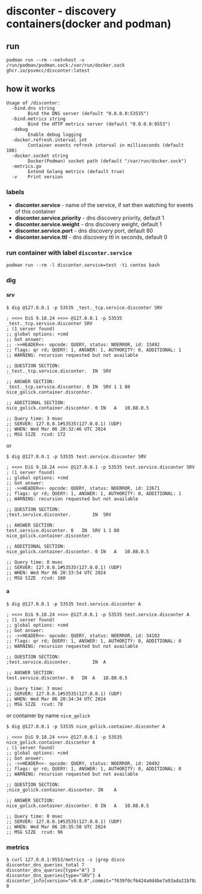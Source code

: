 # disconter - discovery containers(docker and podman)

## run
```
podman run --rm --net=host -v /run/podman/podman.sock:/var/run/docker.sock ghcr.io/psvmcc/disconter:latest
```

## how it works

```
Usage of /disconter:
  -bind.dns string
    	Bind the DNS server (default "0.0.0.0:53535")
  -bind.metrics string
    	Bind the HTTP metrics server (default "0.0.0.0:9553")
  -debug
    	Enable debug logging
  -docker.refresh.interval int
    	Container events refresh interval in milliseconds (default 100)
  -docker.socket string
    	Docker(Podman) socket path (default "/var/run/docker.sock")
  -metrics.go
    	Extend Golang metrics (default true)
  -v	Print version
```

### labels
- **disconter.service** - name of the service, if set then watching for events of this container
- **disconter.service.priority** - dns discovery priority, default 1
- **disconter.service.weight** - dns discovery weight, default 1
- **disconter.service.port** - dns discovery port, default 80
- **disconter.service.ttl** - dns discovery ttl in seconds, default 0

### run container with label `disconter.service`
```
podman run --rm -l disconter.service=test -ti centos bash
```

### dig

#### srv
```
$ dig @127.0.0.1 -p 53535 _test._tcp.service.disconter SRV

; <<>> DiG 9.18.24 <<>> @127.0.0.1 -p 53535 _test._tcp.service.disconter SRV
; (1 server found)
;; global options: +cmd
;; Got answer:
;; ->>HEADER<<- opcode: QUERY, status: NOERROR, id: 33492
;; flags: qr rd; QUERY: 1, ANSWER: 1, AUTHORITY: 0, ADDITIONAL: 1
;; WARNING: recursion requested but not available

;; QUESTION SECTION:
;_test._tcp.service.disconter.	IN	SRV

;; ANSWER SECTION:
_test._tcp.service.disconter. 0	IN	SRV	1 1 80 nice_golick.container.disconter.

;; ADDITIONAL SECTION:
nice_golick.container.disconter. 0 IN	A	10.88.0.5

;; Query time: 3 msec
;; SERVER: 127.0.0.1#53535(127.0.0.1) (UDP)
;; WHEN: Wed Mar 06 20:32:46 UTC 2024
;; MSG SIZE  rcvd: 172
```
or

```
$ dig @127.0.0.1 -p 53535 test.service.disconter SRV

; <<>> DiG 9.18.24 <<>> @127.0.0.1 -p 53535 test.service.disconter SRV
; (1 server found)
;; global options: +cmd
;; Got answer:
;; ->>HEADER<<- opcode: QUERY, status: NOERROR, id: 22671
;; flags: qr rd; QUERY: 1, ANSWER: 1, AUTHORITY: 0, ADDITIONAL: 1
;; WARNING: recursion requested but not available

;; QUESTION SECTION:
;test.service.disconter.		IN	SRV

;; ANSWER SECTION:
test.service.disconter.	0	IN	SRV	1 1 80 nice_golick.container.disconter.

;; ADDITIONAL SECTION:
nice_golick.container.disconter. 0 IN	A	10.88.0.5

;; Query time: 0 msec
;; SERVER: 127.0.0.1#53535(127.0.0.1) (UDP)
;; WHEN: Wed Mar 06 20:33:54 UTC 2024
;; MSG SIZE  rcvd: 160
```


#### a
```
$ dig @127.0.0.1 -p 53535 test.service.disconter A

; <<>> DiG 9.18.24 <<>> @127.0.0.1 -p 53535 test.service.disconter A
; (1 server found)
;; global options: +cmd
;; Got answer:
;; ->>HEADER<<- opcode: QUERY, status: NOERROR, id: 34103
;; flags: qr rd; QUERY: 1, ANSWER: 1, AUTHORITY: 0, ADDITIONAL: 0
;; WARNING: recursion requested but not available

;; QUESTION SECTION:
;test.service.disconter.		IN	A

;; ANSWER SECTION:
test.service.disconter.	0	IN	A	10.88.0.5

;; Query time: 3 msec
;; SERVER: 127.0.0.1#53535(127.0.0.1) (UDP)
;; WHEN: Wed Mar 06 20:34:34 UTC 2024
;; MSG SIZE  rcvd: 78
```

or container by name `nice_golick`

```
$ dig @127.0.0.1 -p 53535 nice_golick.container.disconter A

; <<>> DiG 9.18.24 <<>> @127.0.0.1 -p 53535 nice_golick.container.disconter A
; (1 server found)
;; global options: +cmd
;; Got answer:
;; ->>HEADER<<- opcode: QUERY, status: NOERROR, id: 20492
;; flags: qr rd; QUERY: 1, ANSWER: 1, AUTHORITY: 0, ADDITIONAL: 0
;; WARNING: recursion requested but not available

;; QUESTION SECTION:
;nice_golick.container.disconter. IN	A

;; ANSWER SECTION:
nice_golick.container.disconter. 0 IN	A	10.88.0.5

;; Query time: 0 msec
;; SERVER: 127.0.0.1#53535(127.0.0.1) (UDP)
;; WHEN: Wed Mar 06 20:35:50 UTC 2024
;; MSG SIZE  rcvd: 96
```

### metrics

```
$ curl 127.0.0.1:9553/metrics -s |grep disco
disconter_dns_queries_total 7
disconter_dns_queries{type="A"} 3
disconter_dns_queries{type="SRV"} 4
disconter_info{version="v0.0.0",commit="7639f0cf6424a0d4be7a93ada21b78a0c33394fc"} 0
```
